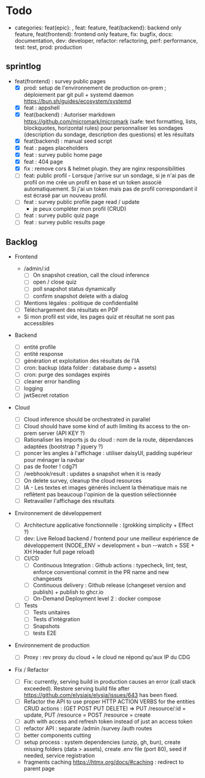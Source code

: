# Todo

- categories: feat(epic): , feat: feature, feat(backend): backend only feature, feat(frontend): frontend only feature, fix: bugfix, docs: documentation, dev: developer, refactor: refactoring, perf: performance, test: test, prod: production

## sprintlog

- feat(frontend) : survey public pages
  - [x] prod: setup de l'environnement de production on-prem ; déploiement par git pull + systemd daemon <https://bun.sh/guides/ecosystem/systemd>
  - [x] feat : appshell
  - [x] feat(backend) : Autoriser markdown <https://github.com/micromark/micromark> (safe: text formatting, lists, blockquotes, horizontal rules) pour personnaliser les sondages (description du sondage, description des questions) et les résultats
  - [x] feat(backend) : manual seed script
  - [x] feat : pages placeholders
  - [x] feat : survey public home page
  - [x] feat : 404 page
  - [x] fix : remove cors & helmet plugin. they are nginx responsibilities
  - [ ] feat: public profil - Lorsque j'arrive sur un sondage, si je n'ai pas de profil on me crée un profil en base et un token associé automatiquement. Si j'ai un token mais pas de profil correspondant il est écrasé par un nouveau profil.
  - [ ] feat : survey public profile page read / update
    - je peux compléter mon profil (CRUD)
  - [ ] feat : survey public quiz page
  - [ ] feat : survey public results page

## Backlog

- Frontend

  - /admin/:id
    - [ ] On snapshot creation, call the cloud inference
    - [ ] open / close quiz
    - [ ] poll snapshot status dynamically
    - [ ] confirm snapshot delete with a dialog
  - [ ] Mentions légales : politique de confidentialité
  - [ ] Téléchargement des résultats en PDF
  - Si mon profil est vide, les pages quiz et résultat ne sont pas accessibles

- Backend

  - [ ] entité profile
  - [ ] entité response
  - [ ] génération et exploitation des résultats de l'IA
  - [ ] cron: backup (data folder : database dump + assets)
  - [ ] cron: purge des sondages expirés
  - [ ] cleaner error handling
  - [ ] logging
  - [ ] jwtSecret rotation

- Cloud

  - [ ] Cloud inference should be orchestrated in parallel
  - [ ] Cloud should have some kind of auth limiting its access to the on-prem server (API KEY ?)
  - [ ] Rationaliser les imports js du cloud : nom de la route, dépendances adaptées (bootstrap ? jquery ?)
  - [ ] poncer les angles à l'affichage : utiliser daisyUI, padding supérieur pour ménager la navbar
  - [ ] pas de footer ! cdg71
  - [ ] /webhook/result : updates a snapshot when it is ready
  - [ ] On delete survey, cleanup the cloud resources
  - [ ] IA - Les textes et images générés incluent la thématique mais ne reflètent pas beaucoup l'opinion de la question sélectionnée
  - [ ] Retravailler l'affichage des résultats

- Environnement de développement

  - [ ] Architecture applicative fonctionnelle : (grokking simplicity + Effect ?)
  - [ ] dev: Live Reload backend / frontend pour une meilleur expérience de développement (NODE_ENV = development + bun --watch + SSE + XH Header full page reload)
  - [ ] CI/CD
    - [ ] Continuous Integration : Github actions : typecheck, lint, test, enforce conventional commit in the PR name and new changesets
    - [ ] Continuous delivery : Github release (changeset version and publish) + publish to ghcr.io
    - [ ] On-Demand Deployment level 2 : docker compose
  - [ ] Tests
    - [ ] Tests unitaires
    - [ ] Tests d'intégration
    - [ ] Snapshots
    - [ ] tests E2E

- Environnement de production

  - [ ] Proxy : rev proxy du cloud + le cloud ne répond qu'aux IP du CDG

- Fix / Refactor

  - [ ] Fix: currently, serving build in production causes an error (call stack exceeded). Restore serving build file after <https://github.com/elysiajs/elysia/issues/643> has been fixed.
  - [ ] Refactor the API to use proper HTTP ACTION VERBS for the entities CRUD actions : (GET POST PUT DELETE) => PUT /resource/:id = update, PUT /resource = POST /resource = create
  - [ ] auth with access and refresh token instead of just an access token
  - [ ] refactor API : separate /admin /survey /auth routes
  - [ ] better components cutting
  - [ ] setup process : system dependencies (unzip, gh, bun), create missing folders (data > assets), create .env file (port 80), seed if needed, service registration
  - fragments caching <https://htmx.org/docs/#caching> : redirect to parent page
